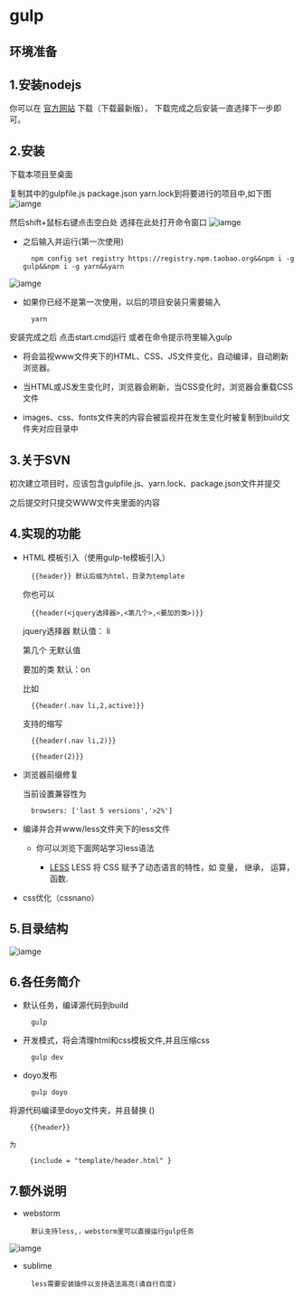 gulp
=
环境准备
-
## **1.安装nodejs**

你可以在 [官方网站](https://nodejs.org/en/) 下载（下载最新版），
下载完成之后安装一直选择下一步即可。

## **2.安装**
下载本项目至桌面

复制其中的gulpfile.js package.json yarn.lock到将要进行的项目中,如下图
![iamge](md/i5.png)

然后shift+鼠标右键点击空白处 选择在此处打开命令窗口
![iamge](md/i6.png)

+ 之后输入并运行(第一次使用)


        npm config set registry https://registry.npm.taobao.org&&npm i -g gulp&&npm i -g yarn&&yarn
       
    
 ![iamge](md/i1.png)
 
+ 如果你已经不是第一次使用，以后的项目安装只需要输入

        yarn
        
安装完成之后 点击start.cmd运行 或者在命令提示符里输入gulp
    
+ 将会监视www文件夹下的HTML、CSS、JS文件变化，自动编译，自动刷新浏览器。

+ 当HTML或JS发生变化时，浏览器会刷新，当CSS变化时，浏览器会重载CSS文件

+ images、css、fonts文件夹的内容会被监视并在发生变化时被复制到build文件夹对应目录中

## **3.关于SVN**

初次建立项目时，应该包含gulpfile.js、yarn.lock、package.json文件并提交

之后提交时只提交WWW文件夹里面的内容

## **4.实现的功能**

+ HTML 模板引入（使用gulp-te模板引入）

        {{header}} 默认后缀为html，目录为template
        
     你也可以
        
        {{header(<jquery选择器>,<第几个>,<要加的类>)}}
        
     jquery选择器 默认值： li
     
     第几个  无默认值
     
     要加的类 默认：on
        
     比如
        
        {{header(.nav li,2,active)}}
        
     支持的缩写   
        
        {{header(.nav li,2)}}
        
        {{header(2)}}
         
+ 浏览器前缀修复

    当前设置兼容性为 

        browsers: ['last 5 versions','>2%']
        
        
+ 编译并合并www/less文件夹下的less文件

  + 你可以浏览下面网站学习less语法
  
       + [LESS](http://less.bootcss.com/#)  LESS 将 CSS 赋予了动态语言的特性，如 变量， 继承， 运算， 函数. 
  
+ css优化（cssnano）

## **5.目录结构**
![iamge](md/i2.png)


## **6.各任务简介**

+ 默认任务，编译源代码到build

        gulp
 
+ 开发模式，将会清理html和css模板文件,并且压缩css  

        gulp dev
    
+ doyo发布

        gulp doyo

将源代码编译至doyo文件夹，并且替换 ()

         {{header}}
    
    为
    
         {include = "template/header.html" }
         
## **7.额外说明** 
        
+ webstorm   

        默认支持less,，webstorm里可以直接运行gulp任务

![iamge](md/i3.png)
    
+ sublime   
 
        less需要安装插件以支持语法高亮(请自行百度)





